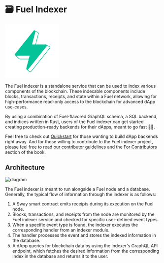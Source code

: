 <!-- markdownlint-disable MD033 -->
# 🗃 Fuel Indexer

![Fuel Logo](./img/fuel.png)

The Fuel indexer is a standalone service that can be used to index various components of the blockchain. These indexable components include blocks, transactions, receipts, and state within a Fuel network, allowing for high-performance read-only access to the blockchain for advanced dApp use-cases.

By using a combination of Fuel-flavored GraphQL schema, a SQL backend, and indices written in Rust, users of the Fuel indexer can get started creating production-ready backends for their dApps, meant to go fast 🚗💨.

Feel free to check out [Quickstart](./quickstart/index.md) for those wanting to build dApp backends right away. And for those willing to contribute to the Fuel indexer project, please feel free to read [our contributor guidelines](https://github.com/FuelLabs/fuel-indexer/blob/master/docs/CONTRIBUTING.md) and the [For Contributors](for-contributors/index.md) section of the book.
<!-- KEEP THIS IN CASE WE WANT TO MAKE DIAGRAM CHANGES [![fo](https://mermaid.ink/img/pako:eNp9kWFrwjAQhv_KcZ8U9A-UIajZhrDBZkUYjR9uzamFNqlpAhbrf1-6TFCY5r6EN-9zb7g7YW4UY4I7S_UeVkJqCGeavXguYW4sb2A8nnTrd0gdOe5gNvh9WmjFR7bD6J9l12JEXvuOn2-wamtuOhADQY6-qeE_Zn7DwMU-_VhEPi12msrmTuIjGp56fskHz437L1pkF2EThefsy3h7-_-tsTkUvQKK69K03aNQqa8LR1ixrahQYbSnPkOi23PFEpNwVbwlXzqJUp-DlbwzaatzTJz1PEJfqzBqUVBYShXF8w9dz4xz?type=png)](https://mermaid.live/edit#pako:eNp9kWFrwjAQhv_KcZ8U9A-UIajZhrDBZkUYjR9uzamFNqlpAhbrf1-6TFCY5r6EN-9zb7g7YW4UY4I7S_UeVkJqCGeavXguYW4sb2A8nnTrd0gdOe5gNvh9WmjFR7bD6J9l12JEXvuOn2-wamtuOhADQY6-qeE_Zn7DwMU-_VhEPi12msrmTuIjGp56fskHz437L1pkF2EThefsy3h7-_-tsTkUvQKK69K03aNQqa8LR1ixrahQYbSnPkOi23PFEpNwVbwlXzqJUp-DlbwzaatzTJz1PEJfqzBqUVBYShXF8w9dz4xz) -->

## Architecture

<!-- Using an <img> so we can size it -->
<img src="https://i.imgur.com/8K14p9h.png" alt="diagram" width="500"/>

The Fuel indexer is meant to run alongside a Fuel node and a database. Generally, the typical flow of information through the indexer is as follows:

1. A Sway smart contract emits receipts during its execution on the Fuel node.
2. Blocks, transactions, and receipts from the node are monitored by the Fuel indexer service and checked for specific user-defined event types.
3. When a specific event type is found, the indexer executes the corresponding handler from an indexer module.
4. The handler processes the event and stores the indexed information in the database.
5. A dApp queries for blockchain data by using the indexer's GraphQL API endpoint, which fetches the desired information from the corresponding index in the database and returns it to the user.
